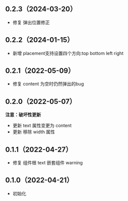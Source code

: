 ## 0.2.3（2024-03-20）
- 修复 弹出位置修正
## 0.2.2（2024-01-15）
- 新增 placement支持设置四个方向:top bottom left right
## 0.2.1（2022-05-09）
- 修复 content 为空时仍然弹出的bug
## 0.2.0（2022-05-07）
**注意：破坏性更新**
- 更新 text 属性变更为 content
- 更新 移除 width 属性
## 0.1.1（2022-04-27）
- 修复 组件根 text 嵌套组件 warning
## 0.1.0（2022-04-21）
- 初始化

